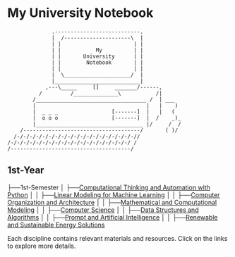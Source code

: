 # My University Notebook

```
              .---------------------------.            
              |  /---------------------\  |            
              | |                       | |            
              | |           My          | |            
              | |       University      | |            
              | |        Notebook       | |            
              | |                       | |            
              |  \_____________________/  |            
              |___________________________|            
            ,---\_____     []     _______/------,      
          /         /______________\           /|      
        /___________________________________ /  | ___  
        |                                   |   |    ) 
        |  _ _ _                 [-------]  |   |   (  
        |  o o o                 [-------]  |  /    _)_
        |__________________________________ |/     /  /
    /-------------------------------------/       ( )/ 
  /-/-/-/-/-/-/-/-/-/-/-/-/-/-/-/-/-/-/-//            
/-/-/-/-/-/-/-/-/-/-/-/-/-/-/-/-/-/-/-/ /              
/--------------------------------------/
```

## 1st-Year

├──1st-Semester
│   ├──[Computational Thinking and Automation with Python](1st-Semester/├──Computational_Thinking_and_Automation_with_Python)
│
│   ├──[Linear Modeling for Machine Learning](1st-Semester/├──Linear_Modeling_for_Machine_Learning)
│
│   ├──[Computer Organization and Architecture](1st-Semester/├──Computer_Organization_and_Architecture)
│
│   ├──[Mathematical and Computational Modeling](1st-Semester/├──Mathematical_and_Computational_Modeling)
│
│   ├──[Computer Science](1st-Semester/├──Computer_Science)
│
│   ├──[Data Structures and Algorithms](1st-Semester/├──Data_Structures_and_Algorithms)
│
│   ├──[Prompt and Artificial Intelligence](1st-Semester/├──Prompt_and_Artificial_Intelligence)
│
│   ├──[Renewable and Sustainable Energy Solutions](1st-Semester/├──Renewable_and_Sustainable_Energy_Solutions)

Each discipline contains relevant materials and resources. Click on the links to explore more details.

